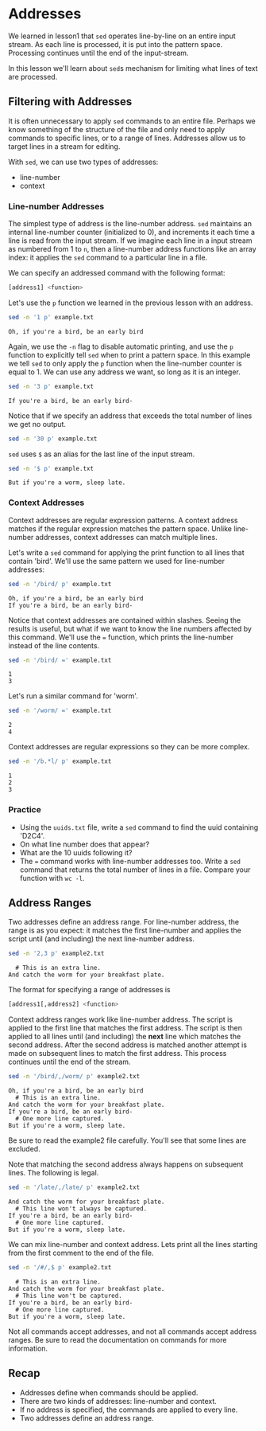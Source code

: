 # Addresses

We learned in lesson1 that `sed` operates line-by-line on an entire
input stream. As each line is processed, it is put into the pattern
space. Processing continues until the end of the input-stream.

In this lesson we'll learn about `sed`s mechanism for limiting what
lines of text are processed.

## Filtering with Addresses

It is often unnecessary to apply `sed` commands to an entire
file. Perhaps we know something of the structure of the file and only
need to apply commands to specific lines, or to a range of lines.
Addresses allow us to target lines in a stream for editing.

With `sed`, we can use two types of addresses:

- line-number
- context

### Line-number Addresses

The simplest type of address is the line-number address. `sed`
maintains an internal line-number counter (initialized to 0), and
increments it each time a line is read from the input stream.
If we imagine each line in a input stream as numbered from 1 to `n`,
then a line-number address functions like an array index: it applies
the `sed` command to a particular line in a file.

We can specify an addressed command with the following format:

```sh
[address1] <function>
```

Let's use the `p` function we learned in the previous lesson with an
address.

```sh
sed -n '1 p' example.txt
```
```
Oh, if you're a bird, be an early bird
```

Again, we use the `-n` flag to disable automatic printing, and use the
`p` function to explicitly tell `sed` when to print a pattern space.
In this example we tell `sed` to only apply the `p` function when the
line-number counter is equal to 1. We can use any address we want, so
long as it is an integer.

```sh
sed -n '3 p' example.txt
```
```
If you're a bird, be an early bird-
```

Notice that if we specify an address that exceeds the total number of
lines we get no output.

```sh
sed -n '30 p' example.txt
```

`sed` uses `$` as an alias for the last line of the input stream.

```sh
sed -n '$ p' example.txt
```
```
But if you're a worm, sleep late.
```

### Context Addresses

Context addresses are regular expression patterns. A context address
matches if the regular expression matches the pattern space. Unlike
line-number addresses, context addresses can match multiple lines.

Let's write a `sed` command for applying the print function to all
lines that contain 'bird'. We'll use the same pattern we used for
line-number addresses:

```sh
sed -n '/bird/ p' example.txt
```
```
Oh, if you're a bird, be an early bird
If you're a bird, be an early bird-
```

Notice that context addresses are contained within slashes. Seeing the
results is useful, but what if we want to know the line numbers
affected by this command. We'll use the `=` function, which prints the
line-number instead of the line contents.

```sh
sed -n '/bird/ =' example.txt
```
```
1
3
```

Let's run a similar command for 'worm'.

```sh
sed -n '/worm/ =' example.txt
```
```
2
4
```

Context addresses are regular expressions so they can be more complex.

```sh
sed -n '/b.*l/ p' example.txt
```
```
1
2
3
```

### Practice

- Using the `uuids.txt` file, write a `sed` command to find the uuid
containing 'D2C4'.
- On what line number does that appear?
- What are the 10 uuids following it?
- The `=` command works with line-number addresses too. Write a `sed`
command that returns the total number of lines in a file. Compare
your function with `wc -l`.

## Address Ranges

Two addresses define an address range. For line-number address, the
range is as you expect: it matches the first line-number and applies
the script until (and including) the next line-number address.

```sh
sed -n '2,3 p' example2.txt
```
```
  # This is an extra line.
And catch the worm for your breakfast plate.
```

The format for specifying a range of addresses is

```sh
[address1[,address2] <function>
```

Context address ranges work like line-number address. The script is
applied to the first line that matches the first address. The script
is then applied to all lines until (and including) the __next__ line
which matches the second address. After the second address is matched
another attempt is made on subsequent lines to match the first
address. This process continues until the end of the stream.

```sh
sed -n '/bird/,/worm/ p' example2.txt
```
```
Oh, if you're a bird, be an early bird
  # This is an extra line.
And catch the worm for your breakfast plate.
If you're a bird, be an early bird-
  # One more line captured.
But if you're a worm, sleep late.
```

Be sure to read the example2 file carefully. You'll see that some
lines are excluded.

Note that matching the second address always happens on subsequent
lines. The following is legal.

```sh
sed -n '/late/,/late/ p' example2.txt
```
```
And catch the worm for your breakfast plate.
  # This line won't always be captured.
If you're a bird, be an early bird-
  # One more line captured.
But if you're a worm, sleep late.
```

We can mix line-number and context address. Lets print all the lines
starting from the first comment to the end of the file.

```sh
sed -n '/#/,$ p' example2.txt
```
```
  # This is an extra line.
And catch the worm for your breakfast plate.
  # This line won't be captured.
If you're a bird, be an early bird-
  # One more line captured.
But if you're a worm, sleep late.
```

Not all commands accept addresses, and not all commands accept address
ranges. Be sure to read the documentation on commands for more
information.

## Recap

- Addresses define when commands should be applied.
- There are two kinds of addresses: line-number and context.
- If no address is specified, the commands are applied to every line.
- Two addresses define an address range.